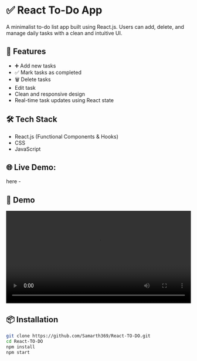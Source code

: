 # ✅ React To-Do App

A minimalist to-do list app built using React.js. Users can add, delete, and manage daily tasks with a clean and intuitive UI.

## 🚀 Features

- ➕ Add new tasks
- ✅ Mark tasks as completed
- 🗑️ Delete tasks
- Edit task
- Clean and responsive design
- Real-time task updates using React state

## 🛠 Tech Stack

- React.js (Functional Components & Hooks)
- CSS
- JavaScript

## 🌐 Live Demo:
here - 

## 📸 Demo
<video width="100%" controls>
  <source src="./todo app.mp4" type="video/mp4">
</video>

## 📦 Installation

```bash
git clone https://github.com/Samarth369/React-TO-DO.git
cd React-TO-DO
npm install
npm start
